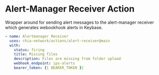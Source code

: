 # Alert-Manager Receiver Action

Wrapper around for sending alert messages to the alert-manager receiver which generates webookhook alerts in Keybase.

```yaml
- name: Alertmanager Receiver
  uses: chia-network/actions/alert-receiver@main
  with:
    status: firing
    title: Missing files
    description: Files are missing from folder upload
    webhook_endpoint: ips-alerts
    bearer_token: {{ BEARER_TOKEN }}
    
```
